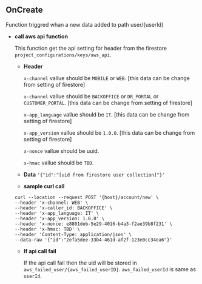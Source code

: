 **OnCreate**
----
  Function triggred whan a new data added to path user/{userId}

* **call aws api function**

    This function get the api setting for header from the firestore `project_configurations/keys/aws_api`. 

  * **Header**

      `x-channel` vallue should be `MOBILE` or `WEB`. [this data can be change from setting of firestore]

      `x-channel` vallue should be `BACKOFFICE` or `DR_PORTAL` or `CUSTOMER_PORTAL`. [this data can be change from setting of firestore]

      `x-app_language` vallue should be `IT`. [this data can be change from setting of firestore]

      `x-app_version` vallue should be `1.0.0`. [this data can be change from setting of firestore]

      `x-nonce` vallue should be uuid. 

      `x-hmac` vallue should be `TBD`. 
      

  * **Data**
      `'{"id":"[uid from firestore user collection]"}'`

  * **sample curl call**
  ```
  curl --location --request POST '{host}/account/new' \
  --header 'x-channel: WEB' \
  --header 'x-caller_id: BACKOFFICE' \
  --header 'x-app_language: IT' \
  --header 'x-app_version: 1.0.0' \
  --header 'x-nonce: e8801deb-5e29-4016-b4a3-f2ae39b8f231' \
  --header 'x-hmac: TBD' \
  --header 'Content-Type: application/json' \
  --data-raw '{"id":"2efa5dee-33b4-461d-af2f-123e0cc34ea6"}'
  ```

  * **If api call fail**

    If the api call fail then the uid will be stored in `aws_failed_user/{aws_failed_userID}`. `aws_failed_userId` is same as `userId`.